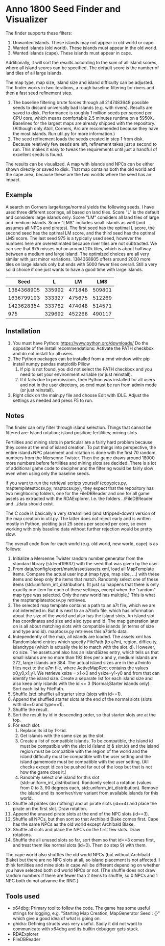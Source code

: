 # Anno 1800 Seed Finder and Visualizer

The finder supports these filters:

1) Unwanted islands. These islands may not appear in old world or cape.
2) Wanted islands (old world). These islands must appear in the old world.
3) Wanted islands (cape). These islands must appear in cape.

Additionally, it will sort the results according to the sum of all island scores, where all island scores can be specified. The default score is the number of land tiles of all large islands.

The map type, map size, island size and island difficulty can be adjusted. The finder works in two iterations, a rough baseline filtering for rivers and then a fast seed refinement step. 

1) The baseline filtering brute forces through all 2147483648 possible seeds to discard universally bad islands (e.g. with rivers). Results are saved to disk. Performance is roughly 1 million seeds per second per CPU core, which means comfortable 2.5 minutes runtime on a 5950X. Baselines for the largest maps are already shipped with the repository. (Although only Atoll, Corners, Arc are recommended because they have the most islands. Run util.py for more information.)
2) The seed refinement loads the seeds created in step 1 from disk. Because relatively few seeds are left, refinement takes just a second to run. This makes it easy to tweak the requirements until just a handful of excellent seeds is found.

The results can be visualized. A map with islands and NPCs can be either shown directly or saved to disk. That map contains both the old world and the cape area, because these are the two worlds where the seed has an impact.

## Example

A search on Corners large/large/normal yields the following seeds. I have used three different scorings, all based on land tiles. Score "L" is the default and considers large islands only. Score "LM" considers all land tiles of large and medium islands. Score "LMS" includes small islands as well (and assumes all NPCs and pirates). The first seed has the optimal L score, the second seed has the optimal LM score, and the third seed has the optimal LMS score. The last seed 975 is a typically used seed, however the numbers here are overestimated because river tiles are not subtracted. We can see that 975 misses out on around 20k tiles, which is about halfway between a medium and large island. The optimized choices are all very similar with just minor variations. 1384368905 offers around 2000 more tiles on large islands only but ends with 5000 fewer tiles overall. Still a very solid choice if one just wants to have a good time with large islands. 

| Seed | L | LM | LMS |
| --- | --- | --- | --- |
| 1384368905 | 335992 | 471848 | 509801 |
| 1636799193 | 333327 | 475675 | 512269 |
| 1423628354 | 333762 | 474048 | 514571 |
| 975        | 329692 | 452268 | 490117 |


## Installation

1) You must have Python: https://www.python.org/downloads/ Do the opposite of the install recommendations: Activate the PATH checkbox and do not install for all users.
2) The Python packages can be installed from a cmd window with: pip install numpy pandas matplotlib Pillow 
    1. If pip is not found, you did not select the PATH checkbox and you need to set your environment variable (or just reinstall). 
    2. If it fails due to permissions, then Python was installed for all users and not in the user directory, so cmd must be run from admin mode (or just reinstall).
3) Right click on the main.py file and choose Edit with IDLE. Adjust the settings as needed and press F5 to run.


## Notes 

The finder can only filter through island selection. Things that cannot be filtered are: Island rotation; island position; fertilities; mining slots. 

Fertilities and mining slots in particular are a fairly hard problem because they come at the end of island creation. To put things into perspective, the entire island+NPC placement and rotation is done with the first 70 random numbers from the Mersenne Twister. Then the game draws around 18000 more numbers before fertilities and mining slots are decided. There is a lot of additional game code to decipher and the filtering would be fairly slow even when using only the baseline seeds.

If you want to run the retrieval scripts yourself (copypics.py, maptemplatestocsv.py, maptocsv.py), they expect that the repository has two neighboring folders, one for the FileDBReader and one for all game assets as extracted with the RDAExplorer. I.e. the folders ../FileDBReader and ../data should exist.

The C code is basically a very streamlined (and stripped-down) version of the map creation in util.py. The latter does not reject early and is written mostly in Python, yielding just 25 seeds per second per core, so even working with only baseline data without further rejection would be pretty slow.

The overall code flow for each world (e.g. old world, new world, cape) is as follows:

1) Initialize a Mersenne Twister random number generator from the standard library (std::mt19937) with the seed that was given by the user.
2) From data/config/export/main/asset/assets.xml, load all MapTemplate items. Compare the actual user input (map type, map size, ...) with these items and keep only the items that match. Randomly select one of these items (std::uniform_int_distribution). (It just so happens that there is only exactly one item for each of these settings, except when the "random" map type was selected. Only the new world has multiple.) This is what the maptemplatestocsv.py retrieves.
3) The selected map template contains a path to an a7t file, which we are not interested in. But it is next to an a7tinfo file, which has information about the size of the world and also has the island slots. An island slot has coordinates and size and also type and id. The map generation later on is all about matching slots with compatible islands (in terms of size and type and id). maptocsv.py retrieves this a7tinfo data.
4) Independently of the map, all islands are loaded. The assets.xml has RandomIsland entries which specify FilePath (to a7m), region, difficulty, islandtype (which is actually the id to match with the slot.id). However, no size. The assets.xml also has an IslandSizes entry, which tells us that small islands are no more than 192 tiles per x and y, medium islands are 272, large islands are 384. The actual island sizes are in the a7minfo files next to the a7m file, where ActiveMapRect contains the values x0,y0,x1,y1. We retrieve xsize = x1-x0 and ysize=y1-y0 and from that can identify the island size. Create a separate list for each island size and also keep only islands with the id <= 3 (Normal;Starter islands only). Sort each list by FilePath.
5) Shuffle (std::shuffle) all starter slots (slots with id==1). 
6) Append the shuffled starter slots at the end of the normal slots (slots with id==0 and type==1). 
7) Shuffle the result.
8) Sort the result by id in descending order, so that starter slots are at the top.
9) For each slot: 
    1) Replace its id by 1<<id. 
    2) Get islands with the same size as the slot.
    3) Create a list of compatible islands. To be compatible, the island id must be compatible with the slot id (island.id & slot.id) and the island region must be compatible with the region of the world and the island difficulty must be compatible with the user setting and the island gamemode must be compatible with the user setting. (All checks except id can be pushed far out of the loop but that is not how the game does it.)
    4) Randomly select one island for this slot (std::uniform_int_distribution). Randomly select a rotation (values from 0 to 3, 90 degrees each, std::uniform_int_distribution). Remove the island and its nonriver/river variant from available islands for this world.
10) Shuffle all pirates (do nothing) and all pirate slots (id==4) and place the pirate on the first slot. Draw rotation.
11) Append the unused pirate slots at the end of the NPC slots (id==3). 
12) Shuffle all NPCs, but then sort so that Archibald Blake comes first. Cape has the same NPCs as the old world except Archibald Blake. 
13) Shuffle all slots and place the NPCs on the first few slots. Draw rotations.
14) Shuffle the all unused slots so far, sort them so that id==3 comes first, and treat them like normal slots (id=0). Then do step 9) with them. 

The cape world also shuffles the old world NPCs (but without Archibald Blake) but there are no NPC slots at all, so island placement is not affected. I think fertilities and mine slots in cape will be different depending on whether you have selected both old world NPCs or not. (The shuffle does not draw random numbers if there are fewer than 2 items to shuffle, so 0 NPCs and 1 NPC both do not advance the RNG.)



## Tools used

- x64dbg: Primary tool to follow the code. The game has some useful strings for logging, e.g. "Starting Map Creation, MapGenerator Seed : {}" which give a good idea of what is going on.
- ghidra: Defining structs was very useful. Sadly it did not want to communicate with x64dbg and its builtin debugger gets stuck.
- RDAExplorer
- FileDBReader
